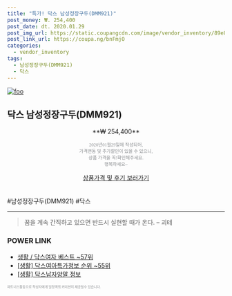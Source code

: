 ```yaml
--- 
title: "특가! 닥스 남성정장구두(DMM921)" 
post_money: ₩. 254,400 
post_date: dt. 2020.01.29 
post_img_url: https://static.coupangcdn.com/image/vendor_inventory/89e8/6cfc9774722fa05121fe2c7a43cce15f31269b2e709691ceb9455e8fcdb8.jpg 
post_link_url: https://coupa.ng/bnFmjO 
categories: 
  - vendor_inventory 
tags: 
  - 남성정장구두(DMM921) 
  - 닥스 
--- 
```

[![foo](https://static.coupangcdn.com/image/vendor_inventory/89e8/6cfc9774722fa05121fe2c7a43cce15f31269b2e709691ceb9455e8fcdb8.jpg)](https://coupa.ng/bnFmjO) 

## 닥스 남성정장구두(DMM921) 
<p style="text-align: center;">**₩ 254,400**</p> 
<p style="text-align: center;"><span style="color: #898c8f; font-family: Georgia,Times,serif; font-size: 0.75em;">2020년01월29일에 작성되어, <br>가격변동 및 추가할인이 있을 수 있으니,<br> 상품 가격을 꼭!확인해주세요.<br>행복하세요~</span> 
</p>	 
<div markdown="0" style="text-align: center;"><a href="https://coupa.ng/bnFmjO" class="btn btn--success">상품가격 및 후기 보러가기</a></div> 
<br><br> 
  #남성정장구두(DMM921) #닥스 
<hr> 

> 꿈을 계속 간직하고 있으면 반드시 실현할 때가 온다. – 괴테 


### POWER LINK

* <a href="https://blog.naver.com/santokki14/221781422259" target="_blank">생활 / 닥스여자 베스트 ~57위</a>
* <a href="https://blog.naver.com/fasyy4321/221771379826" target="_blank"> [생활] 닥스여아특가정보 순위 ~55위</a>
* <a href="https://blog.naver.com/sakai111/221767168638" target="_blank"> [생활] 닥스남자양말 정보 </a>

<span style="color: #898c8f; font-family: Georgia,Times,serif; font-size: 0.55em;">파트너스활동으로 작성자에게 일정액의 커미션이 제공될수 있습니다.</span> 
